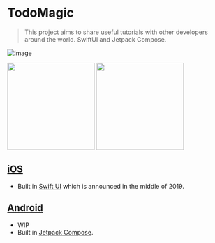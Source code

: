 # TodoMagic

> This project aims to share useful tutorials with other developers around the world. SwiftUI and Jetpack Compose.

![image](https://user-images.githubusercontent.com/27461460/77463970-d1d0a000-6e49-11ea-84f3-315350b7f8bd.png)

<a href="https://apps.apple.com/app/id1438372083"><img src="https://user-images.githubusercontent.com/27461460/77502559-8c8a8d80-6e9e-11ea-9f8e-0f58c704eed6.png" width="200"/></a> <img src="https://user-images.githubusercontent.com/27461460/77502571-90b6ab00-6e9e-11ea-9e93-235a319ebb41.png" width="200"/>

## [iOS](iOS/README.md)
- Built in [Swift UI](https://developer.apple.com/kr/xcode/swiftui) which is announced in the middle of 2019.

## [Android](Android/README.md)
- WIP
- Built in [Jetpack Compose](https://developer.android.com/jetpack/compose?authuser=1).